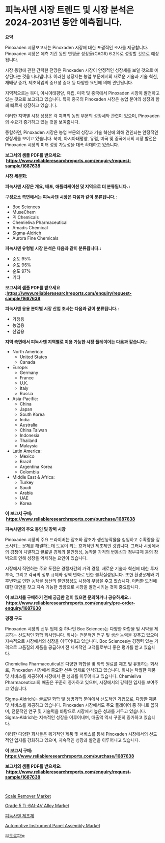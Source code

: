 <p><h1>피녹사덴 시장 트렌드 및 시장 분석은 2024-2031년 동안 예측됩니다.</h1></p><p><strong>요약</strong></p>
<p><p>Pinoxaden 시장보고서는 Pinoxaden 시장에 대한 포괄적인 조사를 제공합니다. Pinoxaden 시장은 예측 기간 동안 연평균 성장율(CAGR) 6.2%로 성장할 것으로 예상됩니다.</p><p>시장 동향에 관한 간략한 전망은 Pinoxaden 시장이 안정적인 성장세를 보일 것으로 예상된다는 것을 나타냅니다. 이러한 성장세는 농업 부문에서의 새로운 기술과 기술 혁신, 재배량 증가, 제초작업의 중요성 증대 등 다양한 요인에 의해 견인됩니다.</p><p>지역적으로는 북미, 아시아태평양, 유럽, 미국 및 중국에서 Pinoxaden 시장이 발전하고 있는 것으로 보고되고 있습니다. 특히 중국의 Pinoxaden 시장은 농업 분야의 성장과 함께 빠르게 성장하고 있습니다.</p><p>이러한 지역별 시장 성장은 각 지역의 농업 부문의 성장세와 관련이 있으며, Pinoxaden의 수요가 증가하고 있는 것을 보여줍니다.</p><p>종합하면, Pinoxaden 시장은 농업 부문의 성장과 기술 혁신에 의해 견인되는 안정적인 성장세를 보이고 있습니다. 북미, 아시아태평양, 유럽, 미국 및 중국에서의 시장 발전은 Pinoxaden 시장의 미래 성장 가능성을 대폭 확대하고 있습니다.</p></p>
<p><strong>보고서의 샘플 PDF를 받으세요: &nbsp;<a href="https://www.reliableresearchreports.com/enquiry/request-sample/1687638">https://www.reliableresearchreports.com/enquiry/request-sample/1687638</a></strong></p>
<p><strong>시장 세분화:</strong></p>
<p><strong> 피녹사덴 시장은 개요, 배포, 애플리케이션 및 지역으로 더 분류됩니다. :</strong></p>
<p><strong>구성요소 측면에서는 피녹사덴 시장은 다음과 같이 분류됩니다.:</strong></p>
<p><ul><li>Boc Sciences</li><li>MuseChem</li><li>PI Chemicals</li><li>Chemieliva Pharmaceutical</li><li>Amadis Chemical</li><li>Sigma-Aldrich</li><li>Aurora Fine Chemicals</li></ul></p>
<p><strong> 피녹사덴 유형별 시장 분석은 다음과 같이 분류됩니다.:</strong></p>
<p><ul><li>순도 95%</li><li>순도 96%</li><li>순도 97%</li><li>기타</li></ul></p>
<p><strong>보고서의 샘플 PDF를 받으세요 :<a href="https://www.reliableresearchreports.com/enquiry/request-sample/1687638">https://www.reliableresearchreports.com/enquiry/request-sample/1687638</a></strong></p>
<p><strong> 피녹사덴 응용 분야별 시장 산업 조사는 다음과 같이 분류됩니다.:</strong></p>
<p><ul><li>가정용</li><li>농업용</li><li>산업용</li></ul></p>
<p><strong>지역 측면에서 피녹사덴 지역별로 이용 가능한 시장 플레이어는 다음과 같습니다.:</strong></p>
<p><ul>
    <li>
        North America:
        <ul>
            <li>United States</li>
            <li>Canada</li>
        </ul>
    </li>
    <li>
        Europe:
        <ul>
            <li>Germany</li>
            <li>France</li>
            <li>U.K.</li>
            <li>Italy</li>
            <li>Russia</li>
        </ul>
    </li>
    <li>
        Asia-Pacific:
        <ul>
            <li>China</li>
            <li>Japan</li>
            <li>South Korea</li>
            <li>India</li>
            <li>Australia</li>
            <li>China Taiwan</li>
            <li>Indonesia</li>
            <li>Thailand</li>
            <li>Malaysia</li>
        </ul>
    </li>
    <li>
        Latin America:
        <ul>
            <li>Mexico</li>
            <li>Brazil</li>
            <li>Argentina Korea</li>
            <li>Colombia</li>
        </ul>
    </li>
    <li>
        Middle East & Africa:
        <ul>
            <li>Turkey</li>
            <li>Saudi</li>
            <li>Arabia</li>
            <li>UAE</li>
            <li>Korea</li>
        </ul>
    </li>
    </ul></p>
<p><strong>이 보고서 구매: &nbsp;<a href="https://www.reliableresearchreports.com/purchase/1687638">https://www.reliableresearchreports.com/purchase/1687638</a></strong></p>
<p><strong>피녹사덴의 주요 동인 및 장벽 시장</strong></p>
<p><p>Pinoxaden 시장의 주요 드라이버는 잡초와 잡초가 생산농작물을 침입하고 수확량을 감소시키는 문제를 해결하는데 도움이 되는 효과적인 제초제인 것입니다. 그러나 시장에서의 경쟁이 치열하고 글로벌 경제의 불안정성, 농작물 가격의 변동성과 정부규제 등의 장벽으로 인해 성장을 억제하는 요인이 있습니다.</p><p>시장에서 직면하는 주요 도전은 경쟁자간의 가격 경쟁, 새로운 기술과 혁신에 대한 투자 부족, 그리고 각국의 정부 규제와 정책 변화로 인한 불확실성입니다. 또한 환경문제와 기후변화로 인한 농작물 생산의 불안정성도 시장에 부담을 주고 있습니다. 이러한 도전에 대한 대안을 찾고 지속 가능한 방향으로 시장을 발전시키는 것이 중요합니다.</p></p>
<p><strong>이 보고서를 구매하기 전에 궁금한 점이 있으면 문의하거나 공유하세요.: &nbsp;<a href="https://www.reliableresearchreports.com/enquiry/pre-order-enquiry/1687638">https://www.reliableresearchreports.com/enquiry/pre-order-enquiry/1687638</a></strong></p>
<p><strong>경쟁 구도</strong></p>
<p><p>Pinoxaden 시장의 선두 업체 중 하나인 Boc Sciences는 다양한 화합물 및 시약을 제공하는 선도적인 화학 회사입니다. 회사는 전문적인 연구 및 생산 능력을 갖추고 있으며 지속적으로 시장에서의 성장을 이루어내고 있습니다. Boc Sciences는 경쟁력 있는 가격으로 고품질의 제품을 공급하며 전 세계적인 고객들로부터 좋은 평가를 받고 있습니다.</p><p>Chemieliva Pharmaceutical은 다양한 화합물 및 화학 원료를 제조 및 유통하는 회사로, Pinoxaden 시장에서 중요한 선두 업체로 인식되고 있습니다. 회사는 탁월한 제품 및 서비스를 제공하여 시장에서 큰 성과를 이루어내고 있습니다. Chemieliva Pharmaceutical의 매출은 꾸준히 증가하고 있으며, 시장에서의 강력한 입지를 보여주고 있습니다.</p><p>Sigma-Aldrich는 글로벌 화학 및 생명과학 분야에서 선도적인 기업으로, 다양한 제품 및 서비스를 제공하고 있습니다. Pinoxaden 시장에서도 주요 플레이어 중 하나로 꼽히며, 전문적인 연구 및 기술력을 바탕으로 시장에서 높은 성과를 거두고 있습니다. Sigma-Aldrich는 지속적인 성장을 이루어내며, 매출액 역시 꾸준히 증가하고 있습니다.</p><p>이러한 다양한 회사들은 획기적인 제품 및 서비스를 통해 Pinoxaden 시장에서의 선도적인 입지를 강화하고 있으며, 지속적인 성장과 발전을 이루어내고 있습니다.</p></p>
<p><strong>이 보고서 구매: &nbsp; <a href="https://www.reliableresearchreports.com/purchase/1687638">https://www.reliableresearchreports.com/purchase/1687638</a></strong></p>
<p><strong>보고서의 샘플 PDF를 받으세요: &nbsp;<a href="https://www.reliableresearchreports.com/enquiry/request-sample/1687638">https://www.reliableresearchreports.com/enquiry/request-sample/1687638</a></strong><strong></strong></p>
<p>&nbsp;</p>
<p><p><a href="https://github.com/ashepherd82/Market-Research-Report-List-3/blob/main/scale-remover-market.md">Scale Remover Market</a></p><p><a href="https://issuu.com/reportprime-2/docs/grade-5-ti-6al-4v-alloy-market-size-2030.pptx">Grade 5 Ti-6Al-4V Alloy Market</a></p><p><a href="https://github.com/lkwggful07722/Market-Research-Report-List-1/blob/main/86867073100.md">피녹사덴 제초제</a></p><p><a href="https://issuu.com/reportprime-2/docs/automotive-instrument-panel-assembly-market-size-2">Automotive Instrument Panel Assembly Market</a></p><p><a href="https://medium.com/@greggibson7876/%EB%B6%80%ED%86%A8%ED%8C%8C%EB%86%80-%EC%8B%9C%EC%9E%A5-%EA%B7%9C%EB%AA%A8-cagr-%ED%8A%B8%EB%A0%8C%EB%93%9C-2024-2030-cfab4cad8a64">부토르파놀</a></p></p>